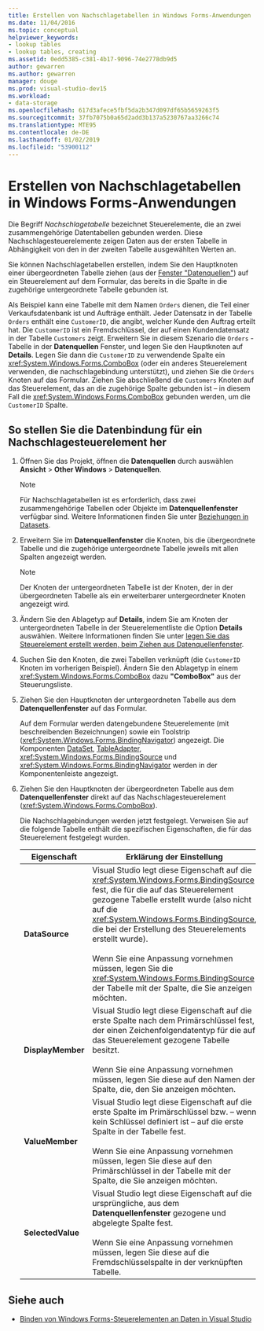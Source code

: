 ```yaml
---
title: Erstellen von Nachschlagetabellen in Windows Forms-Anwendungen
ms.date: 11/04/2016
ms.topic: conceptual
helpviewer_keywords:
- lookup tables
- lookup tables, creating
ms.assetid: 0edd5385-c381-4b17-9096-74e2778db9d5
author: gewarren
ms.author: gewarren
manager: douge
ms.prod: visual-studio-dev15
ms.workload:
- data-storage
ms.openlocfilehash: 617d3afece5fbf5da2b347d097df65b5659263f5
ms.sourcegitcommit: 37fb7075b0a65d2add3b137a5230767aa3266c74
ms.translationtype: MTE95
ms.contentlocale: de-DE
ms.lasthandoff: 01/02/2019
ms.locfileid: "53900112"
---
```

# <a name="create-lookup-tables-in-windows-forms-applications"></a>Erstellen von Nachschlagetabellen in Windows Forms-Anwendungen

Die Begriff *Nachschlagetabelle* bezeichnet Steuerelemente, die an zwei zusammengehörige Datentabellen gebunden werden. Diese Nachschlagesteuerelemente zeigen Daten aus der ersten Tabelle in Abhängigkeit von den in der zweiten Tabelle ausgewählten Werten an.

Sie können Nachschlagetabellen erstellen, indem Sie den Hauptknoten einer übergeordneten Tabelle ziehen (aus der [Fenster "Datenquellen"](add-new-data-sources.md#data-sources-window)) auf ein Steuerelement auf dem Formular, das bereits in die Spalte in die zugehörige untergeordnete Tabelle gebunden ist.

Als Beispiel kann eine Tabelle mit dem Namen `Orders` dienen, die Teil einer Verkaufsdatenbank ist und Aufträge enthält. Jeder Datensatz in der Tabelle `Orders` enthält eine `CustomerID`, die angibt, welcher Kunde den Auftrag erteilt hat. Die `CustomerID` ist ein Fremdschlüssel, der auf einen Kundendatensatz in der Tabelle `Customers` zeigt. Erweitern Sie in diesem Szenario die `Orders` -Tabelle in der **Datenquellen** Fenster, und legen Sie den Hauptknoten auf **Details**. Legen Sie dann die `CustomerID` zu verwendende Spalte ein <xref:System.Windows.Forms.ComboBox> (oder ein anderes Steuerelement verwenden, die nachschlagebindung unterstützt), und ziehen Sie die `Orders` Knoten auf das Formular. Ziehen Sie abschließend die `Customers` Knoten auf das Steuerelement, das an die zugehörige Spalte gebunden ist – in diesem Fall die <xref:System.Windows.Forms.ComboBox> gebunden werden, um die `CustomerID` Spalte.

## <a name="to-databind-a-lookup-control"></a>So stellen Sie die Datenbindung für ein Nachschlagesteuerelement her

1.  Öffnen Sie das Projekt, öffnen die **Datenquellen** durch auswählen **Ansicht** > **Other Windows** > **Datenquellen**.

    > [!NOTE]
    > Für Nachschlagetabellen ist es erforderlich, dass zwei zusammengehörige Tabellen oder Objekte im **Datenquellenfenster** verfügbar sind. Weitere Informationen finden Sie unter [Beziehungen in Datasets](relationships-in-datasets.md).

2.  Erweitern Sie im **Datenquellenfenster** die Knoten, bis die übergeordnete Tabelle und die zugehörige untergeordnete Tabelle jeweils mit allen Spalten angezeigt werden.

    > [!NOTE]
    > Der Knoten der untergeordneten Tabelle ist der Knoten, der in der übergeordneten Tabelle als ein erweiterbarer untergeordneter Knoten angezeigt wird.

3.  Ändern Sie den Ablagetyp auf **Details**, indem Sie am Knoten der untergeordneten Tabelle in der Steuerelementliste die Option **Details** auswählen. Weitere Informationen finden Sie unter [legen Sie das Steuerelement erstellt werden, beim Ziehen aus Datenquellenfenster](../data-tools/set-the-control-to-be-created-when-dragging-from-the-data-sources-window.md).

4.  Suchen Sie den Knoten, die zwei Tabellen verknüpft (die `CustomerID` Knoten im vorherigen Beispiel). Ändern Sie den Ablagetyp in einem <xref:System.Windows.Forms.ComboBox> dazu **"ComboBox"** aus der Steuerungsliste.

5.  Ziehen Sie den Hauptknoten der untergeordneten Tabelle aus dem **Datenquellenfenster** auf das Formular.

     Auf dem Formular werden datengebundene Steuerelemente (mit beschreibenden Bezeichnungen) sowie ein Toolstrip (<xref:System.Windows.Forms.BindingNavigator>) angezeigt. Die Komponenten [DataSet](../data-tools/dataset-tools-in-visual-studio.md), [TableAdapter](../data-tools/create-and-configure-tableadapters.md), <xref:System.Windows.Forms.BindingSource> und <xref:System.Windows.Forms.BindingNavigator> werden in der Komponentenleiste angezeigt.

6.  Ziehen Sie den Hauptknoten der übergeordneten Tabelle aus dem **Datenquellenfenster** direkt auf das Nachschlagesteuerelement (<xref:System.Windows.Forms.ComboBox>).

     Die Nachschlagebindungen werden jetzt festgelegt. Verweisen Sie auf die folgende Tabelle enthält die spezifischen Eigenschaften, die für das Steuerelement festgelegt wurden.

    |Eigenschaft|Erklärung der Einstellung|
    |--------------| - |
    |**DataSource**|Visual Studio legt diese Eigenschaft auf die <xref:System.Windows.Forms.BindingSource> fest, die für die auf das Steuerelement gezogene Tabelle erstellt wurde (also nicht auf die <xref:System.Windows.Forms.BindingSource>, die bei der Erstellung des Steuerelements erstellt wurde).<br /><br /> Wenn Sie eine Anpassung vornehmen müssen, legen Sie die <xref:System.Windows.Forms.BindingSource> der Tabelle mit der Spalte, die Sie anzeigen möchten.|
    |**DisplayMember**|Visual Studio legt diese Eigenschaft auf die erste Spalte nach dem Primärschlüssel fest, der einen Zeichenfolgendatentyp für die auf das Steuerelement gezogene Tabelle besitzt.<br /><br /> Wenn Sie eine Anpassung vornehmen müssen, legen Sie diese auf den Namen der Spalte, die, den Sie anzeigen möchten.|
    |**ValueMember**|Visual Studio legt diese Eigenschaft auf die erste Spalte im Primärschlüssel bzw. – wenn kein Schlüssel definiert ist – auf die erste Spalte in der Tabelle fest.<br /><br /> Wenn Sie eine Anpassung vornehmen müssen, legen Sie diese auf den Primärschlüssel in der Tabelle mit der Spalte, die Sie anzeigen möchten.|
    |**SelectedValue**|Visual Studio legt diese Eigenschaft auf die ursprüngliche, aus dem **Datenquellenfenster** gezogene und abgelegte Spalte fest.<br /><br /> Wenn Sie eine Anpassung vornehmen müssen, legen Sie diese auf die Fremdschlüsselspalte in der verknüpften Tabelle.|

## <a name="see-also"></a>Siehe auch

- [Binden von Windows Forms-Steuerelementen an Daten in Visual Studio](../data-tools/bind-windows-forms-controls-to-data-in-visual-studio.md)
